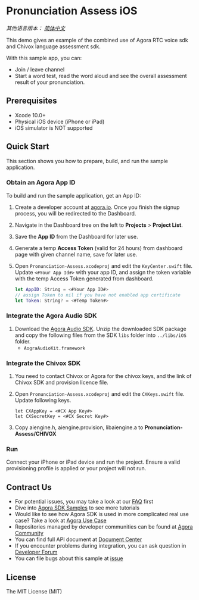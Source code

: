 # Pronunciation Assess iOS

*其他语言版本： [简体中文](README.zh.md)*

This demo gives an example of the combined use of Agora RTC voice sdk and Chivox language assessment sdk.

With this sample app, you can:

- Join / leave channel
- Start a word test, read the word aloud and see the overall assessment result of your pronunciation.

## Prerequisites

- Xcode 10.0+
- Physical iOS device (iPhone or iPad)
- iOS simulator is NOT supported

## Quick Start

This section shows you how to prepare, build, and run the sample application.

### Obtain an Agora App ID

To build and run the sample application, get an App ID:
1. Create a developer account at [agora.io](https://dashboard.agora.io/signin/). Once you finish the signup process, you will be redirected to the Dashboard.
2. Navigate in the Dashboard tree on the left to **Projects** > **Project List**.
3. Save the **App ID** from the Dashboard for later use.
4. Generate a temp **Access Token** (valid for 24 hours) from dashboard page with given channel name, save for later use.

5. Open `Pronunciation-Assess.xcodeproj` and edit the `KeyCenter.swift` file. Update `<#Your App Id#>` with your app ID, and assign the token variable with the temp Access Token generated from dashboard.

    ``` Swift
    let AppID: String = <#Your App ID#>
    // assign Token to nil if you have not enabled app certificate
    let Token: String? = <#Temp Token#>
    ```

### Integrate the Agora Audio SDK

1. Download the [Agora Audio SDK](https://www.agora.io/en/download/). Unzip the downloaded SDK package and copy the following files from the SDK `libs` folder into `../libs/iOS` folder.
    - `AograAudioKit.framework`
  
### Integrate the Chivox SDK
  
1. You need to contact Chivox or Agora for the chivox keys, and the link of Chivox SDK and provision licence file. 

2. Open `Pronunciation-Assess.xcodeproj` and edit the `CXKeys.swift` file. Update following keys.

	```
   let CXAppKey = <#CX App Key#>
   let CXSecretKey = <#CX Secret Key#>
	```

3. Copy aiengine.h, aiengine.provision, libaiengine.a to **Pronunciation-Assess/CHIVOX**
  
### Run
  
Connect your iPhone or iPad device and run the project. Ensure a valid provisioning profile is applied or your project will not run.

## Contract Us

- For potential issues, you may take a look at our [FAQ](https://docs.agora.io/en/faq) first
- Dive into [Agora SDK Samples](https://github.com/AgoraIO) to see more tutorials
- Would like to see how Agora SDK is used in more complicated real use case? Take a look at [Agora Use Case](https://github.com/AgoraIO-usecase)
- Repositories managed by developer communities can be found at [Agora Community](https://github.com/AgoraIO-Community)
- You can find full API document at [Document Center](https://docs.agora.io/en/)
- If you encounter problems during integration, you can ask question in [Developer Forum](https://stackoverflow.com/questions/tagged/agora.io)
- You can file bugs about this sample at [issue](https://github.com/AgoraIO/Advanced-Audio/issues)

## License

The MIT License (MIT)
